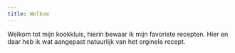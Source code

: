 ```yaml
---
title: Welkom
---
```

Welkom tot mijn kookkluis, hierin bewaar ik mijn favoriete recepten. Hier en daar heb ik wat aangepast natuurlijk van het orginele recept.